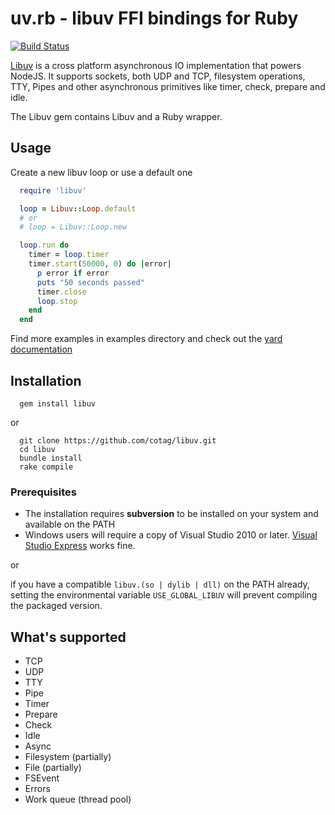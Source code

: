 # uv.rb - libuv FFI bindings for Ruby

[![Build Status](https://travis-ci.org/cotag/libuv.png?branch=master)](https://travis-ci.org/cotag/libuv)

[Libuv](https://github.com/joyent/libuv) is a cross platform asynchronous IO implementation that powers NodeJS. It supports sockets, both UDP and TCP, filesystem operations, TTY, Pipes and other asynchronous primitives like timer, check, prepare and idle.

The Libuv gem contains Libuv and a Ruby wrapper.

## Usage

Create a new libuv loop or use a default one

```ruby
  require 'libuv'

  loop = Libuv::Loop.default
  # or
  # loop = Libuv::Loop.new

  loop.run do
    timer = loop.timer
    timer.start(50000, 0) do |error|
      p error if error
      puts "50 seconds passed"
      timer.close
      loop.stop
    end
  end
```

Find more examples in examples directory and check out the [yard documentation](http://rubydoc.info/gems/libuv/Libuv/Loop)

## Installation

```Shell
  gem install libuv
```

or

```shell
  git clone https://github.com/cotag/libuv.git
  cd libuv
  bundle install
  rake compile
```

### Prerequisites

* The installation requires __subversion__ to be installed on your system and available on the PATH
* Windows users will require a copy of Visual Studio 2010 or later. [Visual Studio Express](http://www.microsoft.com/visualstudio/eng/products/visual-studio-express-products) works fine.

or

if you have a compatible `libuv.(so | dylib | dll)` on the PATH already, setting the environmental variable `USE_GLOBAL_LIBUV` will prevent compiling the packaged version.


## What's supported

* TCP
* UDP
* TTY
* Pipe
* Timer
* Prepare
* Check
* Idle
* Async
* Filesystem (partially)
* File (partially)
* FSEvent
* Errors
* Work queue (thread pool)


